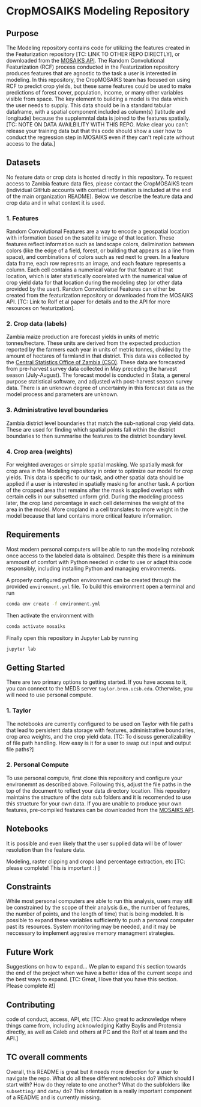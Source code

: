 # CropMOSAIKS Modeling Repository

## Purpose

The Modeling repository contains code for utilizing the features created in the Featurization repository [TC: LINK TO OTHER REPO DIRECTLY], or downloaded from the [MOSAIKS API](https://siml.berkeley.edu). The Random Convolutional Featurization (RCF) process conducted in the Featurization repository produces features that are agnostic to the task a user is interested in modeling. In this repository, the CropMOSAIKS team has focused on using RCF to predict crop yields, but these same features could be used to make predictions of forest cover, population, income, or many other variables visible from space. The key element to building a model is the data which the user needs to supply. This data should be in a standard tabular dataframe, with a spatial component included as column(s) (latitude and longitude) because the supplemntal data is joined to the features spatially. [TC: NOTE ON DATA AVAILBILITY WITH THIS REPO. Make clear you can't release your training data but that this code should show a user how to conduct the regression step in MOSAIKS even if they can't replicate without access to the data.]

## Datasets

No feature data or crop data is hosted directly in this repository. To request access to Zambia feature data files, please contact the CropMOSAIKS team (individual GitHub accounts with contact information is included at the end of the main organization README). Below we describe the feature data and crop data and in what context it is used. 

### 1. Features

Random Convolutional Features are a way to encode a geospatial location with information based on the satellite image of that location. These features reflect information such as landscape colors, delimination between colors (like the edge of a field, forest, or building that appears as a line from space), and combinations of colors such as red next to green. In a feature data frame, each row represnts an image, and each feature represents a column. Each cell contains a numerical value for that feature at that location, which is later statistically coorelated with the numerical value of crop yield data for that location during the modeling step (or other data provided by the user). Random Convolutional Features can either be created from the featurization repository or downloaded from the MOSAIKS API. [TC: Link to Rolf et al paper for details and to the API for more resources on featurization].

### 2. Crop data (labels)

Zambia maize production are forecast yields in units of metric tonnes/hectare. These units are derived from the expected production reported by the farmers each year in units of metric tonnes, divided by the amount of hectares of farmland in that district. This data was collected by the [Central Statistics Office of Zambia (CSO)](https://www.zamstats.gov.zm/). These data are forecasted from pre-harvest survey data collected in May preceding the harvest season (July-August). The forecast model is conducted in Stata, a general purpose statistical software, and adjusted with post-harvest season survey data. There is an unknown degree of uncertainty in this forecast data as the model process and parameters are unknown.

### 3. Administrative level boundaries

Zambia district level boundaries that match the sub-national crop yield data. These are used for finding which spatial points fall within the district boundaries to then summarise the features to the district boundary level. 

### 4. Crop area (weights)

For weighted averages or simple spatial masking. We spatially mask for crop area in the Modeling repository in order to optimize our model for crop yields. This data is specific to our task, and other spatial data should be applied if a user is interested in spatially masking for another task. A portion of the cropped area that remains after the mask is applied overlaps with certain cells in our subsetted unform grid. During the modeling process later, the crop land percentage in each cell determines the weight of the area in the model. More cropland in a cell translates to more weight in the model because that land contains more critical feature information. 

## Requirements

Most modern personal computers will be able to run the modeling notebook once access to the labeled data is obtained. Despite this there is a minimum ammount of comfort with Python needed in order to use or adapt this code responsibly, including installing Python and managing environments. 

A properly configured python environment can be created through the provided `environment.yml` file. To build this environment open a terminal and run 
```bash
conda env create -f environment.yml
```
Then activate the environment with 
```bash
conda activate mosaiks
```
Finally open this repository in Jupyter Lab by running 
```bash
jupyter lab
```

## Getting Started

There are two primary options to getting started. If you have access to it, you can connect to the MEDS server `taylor.bren.ucsb.edu`. Otherwise, you will need to use personal compute. 

### 1. Taylor
The notebooks are currently configured to be used on Taylor with file paths that lead to persistent data storage with features, administrative boundaries, crop area weights, and the crop yield data. [TC: To discuss generalizability of file path handling. How easy is it for a user to swap out input and output file paths?]

### 2. Personal Compute
To use personal compute, first clone this repository and configure your environemnt as described above. Following this, adjust the file paths in the top of the document to reflect your data directory location. This repository maintains the structure of the data sub folders and it is recomended to use this structure for your own data. If you are unable to produce your own features, pre-compiled features can be downloaded from the [MOSAIKS API](https://siml.berkeley.edu).

## Notebooks

It is possible and even likely that the user supplied data will be of lower resolution than the feature data. 

Modeling, raster clipping and cropo land percentage extraction, etc [TC: please complete! This is important :) ]

## Constraints

While most personal computers are able to run this analysis, users may still be constrained by the scope of their analysis (i.e., the number of features, the number of points, and the length of time) that is being modeled. It is possible to expand these variables sufficiently to push a personal computer past its resources. System monitoring may be needed, and it may be neccessary to implement aggresive memory managment strategies. 

## Future Work

Suggestions on how to expand... We plan to expand this section towards the end of the project when we have a better idea of the current scope and the best ways to expand. [TC: Great, I love that you have this section. Please complete it!]

## Contributing

code of conduct, access, API, etc [TC: Also great to acknowledge where things came from, including acknowledging Kathy Baylis and Protensia directly, as well as Caleb and others at PC and the Rolf et al team and the API.]

## TC overall comments
Overall, this README is great but it needs more direction for a user to navigate the repo. What do all these different notebooks do? Which should I start with? How do they relate to one another? What do the subfolders like `subsetting/` and `data/` do? This orientation is a really important component of a README and is currently missing. 
